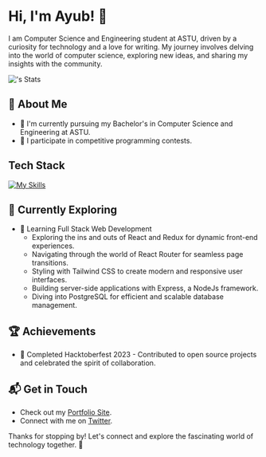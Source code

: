 # Hi, I'm Ayub! 👋

I am Computer Science and Engineering student at ASTU, driven by a curiosity for technology and a love for writing. My journey involves delving into the world of computer science, exploring new ideas, and sharing my insights with the community. 

![<ayubish>'s Stats](https://github-readme-stats.vercel.app/api?username=ayubish&theme=vue-dark&show_icons=true&hide_border=true&count_private=true)

## 🚀 About Me

- 🔭 I'm currently pursuing my Bachelor's in Computer Science and Engineering at ASTU.
- 📝 I participate in competitive programming contests. 

## Tech Stack
[![My Skills](https://skillicons.dev/icons?i=js,html,css,react,nodejs,express,tailwind,bootstrap,nextjs,postgres,python)](https://skillicons.dev)

## 🌱 Currently Exploring 

- 🚀 Learning Full Stack Web Development
  - Exploring the ins and outs of React and Redux for dynamic front-end experiences.
  - Navigating through the world of React Router for seamless page transitions.
  - Styling with Tailwind CSS to create modern and responsive user interfaces.
  - Building server-side applications with Express, a NodeJs framework.
  - Diving into PostgreSQL for efficient and scalable database management.

 ## 🏆 Achievements

- 🌟 Completed Hacktoberfest 2023 - Contributed to open source projects and celebrated the spirit of collaboration.


## 📬 Get in Touch
- Check out my [Portfolio Site](https://ayubish.netlify.app ).
- Connect with me on [Twitter](https://twitter.com/ayubish_).

Thanks for stopping by! Let's connect and explore the fascinating world of technology together. 🚀


<!--
**Ayubish/Ayubish** is a ✨ _special_ ✨ repository because its `README.md` (this file) appears on your GitHub profile.

Here are some ideas to get you started:

- 🔭 I’m currently working on ...
- 🌱 I’m currently learning ...
- 👯 I’m looking to collaborate on ...
- 🤔 I’m looking for help with ...
- 💬 Ask me about ...
- 📫 How to reach me: ...
- 😄 Pronouns: ...
- ⚡ Fun fact: ...
-->
